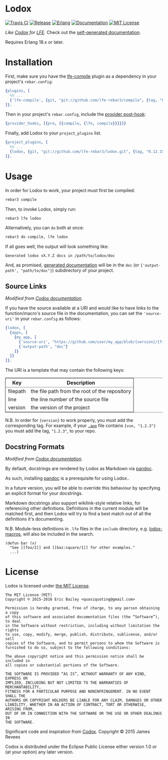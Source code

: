 # Lodox

[![Travis CI][travis badge]][travis builds]
[![Release][tag badge]][latest release]
[![Erlang][erlang badge]][erlang downloads]
[![Documentation][doc badge]](docs)
[![MIT License][license badge]](LICENSE)

[travis builds]: https://travis-ci.org/lfe-rebar3/lodox
[travis badge]: https://travis-ci.org/lfe-rebar3/lodox.svg
[tag badge]: https://img.shields.io/github/tag/lfe-rebar3/lodox.svg
[latest release]: https://github.com/lfe-rebar3/lodox/releases/latest
[erlang badge]: https://img.shields.io/badge/erlang-%E2%89%A518.0-red.svg
[erlang downloads]: http://www.erlang.org/downloads
[doc badge]: https://img.shields.io/badge/docs-91%25-green.svg
[docs]: http://lfe-rebar3.github.io/lodox
[license badge]: https://img.shields.io/badge/license-MIT-blue.svg


_Like [Codox](https://github.com/weavejester/codox) for [LFE](https://github.com/rvirding/lfe)._
Check out the [self-generated documentation](http://lfe-rebar3.github.io/lodox/).

Requires Erlang 18.x or later.

# Installation

First, make sure you have the [lfe-compile][] plugin as a dependency in your
project's `rebar.config`:

```erlang
{plugins, [
  %% ...
  {'lfe-compile', {git, "git://github.com/lfe-rebar3/compile", {tag, "0.4.0"}}}
]}.
```

Then in your project's `rebar.config`, include the [provider post-hook][]:

```erlang
{provider_hooks, [{pre, [{compile, {lfe, compile}}]}]}
```

Finally, add Lodox to your `project_plugins` list.

```erlang
{project_plugins, [
  %% ...
  {lodox, {git, "git://github.com/lfe-rebar3/lodox.git", {tag, "0.12.15"}}}
]}.
```

[lfe-compile]: https://github.com/lfe-rebar3/compile
[provider post-hook]: https://www.rebar3.org/v3.0/docs/configuration#section-provider-hooks


# Usage

In order for Lodox to work, your project must first be compiled:

```sh
rebar3 compile
```

Then, to invoke Lodox, simply run:

```sh
rebar3 lfe lodox
```

Alternatively, you can `do` both at once:

```sh
rebar3 do compile, lfe lodox
```

If all goes well, the output will look something like:

    Generated lodox vX.Y.Z docs in /path/to/lodox/doc

And, as promised, [generated documentation][docs] will be in the `doc` (or
`{'output-path', "path/to/doc"}`) subdirectory of your project.


## Source Links

_Modified from [Codox documentation][Codox source links]._

If you have the source available at a URI and would like to have links to the
function/macro's source file in the documentation, you can set the
`​'source-uri'​` in your `rebar.config` as follows:

```erlang
{lodox, [
  {apps, [
    {my_app, [
      {'source-uri', "https://github.com/user/my_app/blob/{version}/{filepath}#L{line}"},
      {'output-path', "doc"}
    ]}
  ]}
]}.
```


The URI is a template that may contain the following keys:

<table border="2" cellspacing="0" cellpadding="6" rules="groups" frame="hsides">


<colgroup>
<col  class="org-left" />

<col  class="org-left" />
</colgroup>
<thead>
<tr>
<th scope="col" class="org-left">Key</th>
<th scope="col" class="org-left">Description</th>
</tr>
</thead>

<tbody>
<tr>
<td class="org-left">filepath</td>
<td class="org-left">the file path from the root of the repository</td>
</tr>


<tr>
<td class="org-left">line</td>
<td class="org-left">the line number of the source file</td>
</tr>


<tr>
<td class="org-left">version</td>
<td class="org-left">the version of the project</td>
</tr>
</tbody>
</table>

N.B. In order for `{version}` to work properly, you must add the corresponding
tag. For example, if your [`.app`][application resource file] file contains
`{vsn, "1.2.3"}` you must add the tag, `​"1.2.3"​`, to your repo.

[Codox source links]: https://github.com/weavejester/codox#source-links
[configuration parameter]: http://www.erlang.org/doc/design_principles/applications.html#id76014
[application resource file]: http://www.erlang.org/doc/design_principles/applications.html#id75484


## Docstring Formats

_Modified from [Codox documentation][docstring formats]._

By default, docstrings are rendered by Lodox as Markdown via [pandoc][].

As such, installing [pandoc][] is a prerequisite for using Lodox..

In a future version, you will be able to override this behaviour by specifying
an explicit format for your docstrings.

Markdown docstrings also support wikilink-style relative links, for referencing
other definitions. Definitions in the current module will be matched first, and
then Lodox will try to find a best match out of all the definitions it's
documenting.

N.B. Module-less definitions in `.lfe` files in the `include` directory,
e.g. [lodox-macros][], will also be included in the search.

```lfe
(defun bar (x)
  "See [[foo/2]] and [[baz:square/1]] for other examples."
  ...)
```

[docstring formats]: https://github.com/weavejester/codox#docstring-formats
[pandoc]: http://pandoc.org
[lodox-macros]: include/lodox-macros.lfe


# License

Lodox is licensed under [the MIT License](http://yurrriq.mit-license.org).

```text
The MIT License (MIT)
Copyright © 2015-2016 Eric Bailey <quasiquoting@gmail.com>

Permission is hereby granted, free of charge, to any person obtaining a copy
of this software and associated documentation files (the “Software”), to deal
in the Software without restriction, including without limitation the rights
to use, copy, modify, merge, publish, distribute, sublicense, and/or sell
copies of the Software, and to permit persons to whom the Software is
furnished to do so, subject to the following conditions:

The above copyright notice and this permission notice shall be included in
all copies or substantial portions of the Software.

THE SOFTWARE IS PROVIDED “AS IS”, WITHOUT WARRANTY OF ANY KIND, EXPRESS OR
IMPLIED, INCLUDING BUT NOT LIMITED TO THE WARRANTIES OF MERCHANTABILITY,
FITNESS FOR A PARTICULAR PURPOSE AND NONINFRINGEMENT. IN NO EVENT SHALL THE
AUTHORS OR COPYRIGHT HOLDERS BE LIABLE FOR ANY CLAIM, DAMAGES OR OTHER
LIABILITY, WHETHER IN AN ACTION OF CONTRACT, TORT OR OTHERWISE, ARISING FROM,
OUT OF OR IN CONNECTION WITH THE SOFTWARE OR THE USE OR OTHER DEALINGS IN
THE SOFTWARE.
```

Significant code and inspiration from [Codox][]. Copyright © 2015 James Revees

Codox is distributed under the Eclipse Public License either version 1.0 or (at
your option) any later version.

[Codox]: https://github.com/weavejester/codox
